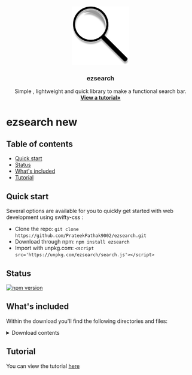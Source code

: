 <p align="center">
  <a href="https://prateekpathak9002.github.io/swifty-css/">
    <img src="https://github.com/PrateekPathak9002/ezsearch/blob/main/logo.png"  width="30%" height="30%">
  </a>
</p>
<h3 align="center">ezsearch</h3>
<p align="center">
  Simple , lightweight and quick library to make a functional search bar.
  <br>
  <a href="https://prateekpathak9002.github.io/ezsearch/"><strong>View a tutorial»</strong></a>
</p>

# ezsearch new


## Table of contents
- [Quick start](#quick-start)
- [Status](#status)
- [What's included](#whats-included)
- [Tutorial](#documentation)

## Quick start
Several options are available for you to quickly get started with web development using swifty-css :
- Clone the repo: `git clone https://github.com/PrateekPathak9002/ezsearch.git`
- Download through npm: `npm install ezsearch`
- Import with unpkg.com: `<script src='https://unpkg.com/ezsearch/search.js'></script>` 

## Status 
[![npm version](https://img.shields.io/npm/v/ezsearch)](https://www.npmjs.com/package/ezsearch)


## What's included

Within the download you'll find the following directories and files:

<details><summary>Download contents</summary>

```text
swifty-css/
├── docs/
|   ├──index.html
├── README.md
├── example.html
├── logo.png
├── package.json
├── search.js
```
</details>


## Tutorial
You can view the tutorial [here](https://prateekpathak9002.github.io/ezsearch/)
